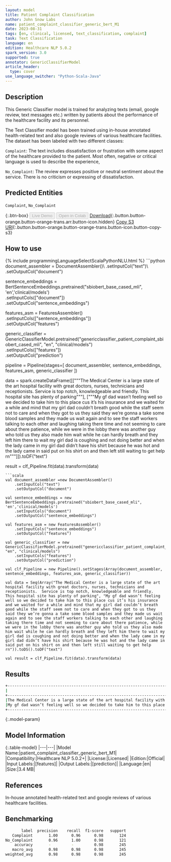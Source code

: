 ```yaml
---
layout: model
title: Patient Complaint Classification
author: John Snow Labs
name: patient_complaint_classifier_generic_bert_M1
date: 2023-08-31
tags: [en, clinical, licensed, text_classification, complaint]
task: Text Classification
language: en
edition: Healthcare NLP 5.0.2
spark_version: 3.0
supported: true
annotator: GenericClassifierModel
article_header:
  type: cover
use_language_switcher: "Python-Scala-Java"
---
```


## Description

This Generic Classifier model is trained for analyzing texts (email, google review, text messages etc.) written by patients about the performance of the healthcare facility and its personnel. 

The Text Classifier model has been trained using in-house annotated health-related text and also google reviews of various healthcare facilities. The dataset has been labeled with two different classes:

`Complaint`: The text includes dissatisfaction or frustration with some aspect of the healthcare provided to the patient. Most often, negative or critical language is used to describe the experience,

`No_Complaint`: The review expresses positive or neutral sentiment about the service. There is no criticism or expressing of dissatisfaction.

## Predicted Entities

`Complaint`, `No_Complaint`

{:.btn-box}
<button class="button button-orange" disabled>Live Demo</button>
<button class="button button-orange" disabled>Open in Colab</button>
[Download](https://s3.amazonaws.com/auxdata.johnsnowlabs.com/clinical/models/patient_complaint_classifier_generic_bert_M1_en_5.0.2_3.0_1693441268334.zip){:.button.button-orange.button-orange-trans.arr.button-icon.hidden}
[Copy S3 URI](s3://auxdata.johnsnowlabs.com/clinical/models/patient_complaint_classifier_generic_bert_M1_en_5.0.2_3.0_1693441268334.zip){:.button.button-orange.button-orange-trans.button-icon.button-copy-s3}

## How to use



<div class="tabs-box" markdown="1">
{% include programmingLanguageSelectScalaPythonNLU.html %}
```python
document_assembler = DocumentAssembler()\
    .setInputCol("text")\
    .setOutputCol("document")

sentence_embeddings = BertSentenceEmbeddings.pretrained("sbiobert_base_cased_mli", 'en','clinical/models')\
    .setInputCols(["document"])\
    .setOutputCol("sentence_embeddings")

features_asm = FeaturesAssembler()\
    .setInputCols(["sentence_embeddings"])\
    .setOutputCol("features")

generic_classifier = GenericClassifierModel.pretrained("genericclassifier_patient_complaint_sbiobert_cased_mli", "en", "clinical/models")\
    .setInputCols(["features"])\
    .setOutputCol("prediction")

pipeline = Pipeline(stages=[
    document_assembler,
    sentence_embeddings,
    features_asm,
    generic_classifier
])

data = spark.createDataFrame([["""The Medical Center is a large state of the art hospital facility with great doctors, nurses, technicians and receptionists.  Service is top notch, knowledgeable and friendly.  This hospital site has plenty of parking"""],
 ["""My gf dad wasn’t feeling well so we decided to take him to this place cus it’s his insurance and we waited for a while and mind that my girl dad couldn’t breath good while the staff seem not to care and when they got to us they said they we’re gonna a take some blood samples and they made us wait again and to see the staff workers talking to each other and laughing taking there time and not seeming to care about there patience, while we were in the lobby there was another guy who told us they also made him wait while he can hardly breath and they left him there to wait my girl dad is coughing and not doing better and when the lady came in my girl dad didn’t have his shirt because he was hot and the lady came in said put on his shirt on and then left still waiting to get help rn"""]]).toDF("text")

result = clf_Pipeline.fit(data).transform(data)
```
```scala
val document_assembler =new DocumentAssembler()
    .setInputCol("text")
    .setOutputCol("document")

val sentence_embeddings = new BertSentenceEmbeddings.pretrained("sbiobert_base_cased_mli", 'en','clinical/models')
    .setInputCols("document")
    .setOutputCol("sentence_embeddings")

val features_asm = new FeaturesAssembler()
    .setInputCols("sentence_embeddings")
    .setOutputCol("features")

val generic_classifier = new GenericClassifierModel.pretrained("genericclassifier_patient_complaint_sbiobert_cased_mli", "en", "clinical/models")
    .setInputCols("features")
    .setOutputCol("prediction")

val clf_Pipeline = new Pipeline().setStages(Array(document_assembler, sentence_embeddings, features_asm, generic_classifier))

val data = Seq(Array("The Medical Center is a large state of the art hospital facility with great doctors, nurses, technicians and receptionists.  Service is top notch, knowledgeable and friendly.  This hospital site has plenty of parking", "My gf dad wasn’t feeling well so we decided to take him to this place cus it’s his insurance and we waited for a while and mind that my girl dad couldn’t breath good while the staff seem not to care and when they got to us they said they we’re gonna a take some blood samples and they made us wait again and to see the staff workers talking to each other and laughing taking there time and not seeming to care about there patience, while we were in the lobby there was another guy who told us they also made him wait while he can hardly breath and they left him there to wait my girl dad is coughing and not doing better and when the lady came in my girl dad didn’t have his shirt because he was hot and the lady came in said put on his shirt on and then left still waiting to get help rn")).toDS().toDF("text")

val result = clf_Pipeline.fit(data).transform(data)
```
</div>

## Results

```bash
+------------------------------------------------------------------------------------------------------------------------------------------------------+--------------+
|                                                                                                                                                  text|        result|
+------------------------------------------------------------------------------------------------------------------------------------------------------+--------------+
|The Medical Center is a large state of the art hospital facility with great doctors, nurses, technicians and receptionists.  Service is top notch, ...|[No_Complaint]|
|My gf dad wasn’t feeling well so we decided to take him to this place cus it’s his insurance and we waited for a while and mind that my girl dad co...|   [Complaint]|
+------------------------------------------------------------------------------------------------------------------------------------------------------+--------------+
```

{:.model-param}
## Model Information

{:.table-model}
|---|---|
|Model Name:|patient_complaint_classifier_generic_bert_M1|
|Compatibility:|Healthcare NLP 5.0.2+|
|License:|Licensed|
|Edition:|Official|
|Input Labels:|[features]|
|Output Labels:|[prediction]|
|Language:|en|
|Size:|3.4 MB|

## References

In-house annotated health-related text and google reviews of various healthcare facilities.

## Benchmarking

```bash
       label  precision    recall  f1-score   support
   Complaint       1.00      0.96      0.98       124
No_Complaint       0.96      1.00      0.98       121
    accuracy       -         -         0.98       245
   macro_avg       0.98      0.98      0.98       245
weighted_avg       0.98      0.98      0.98       245
```